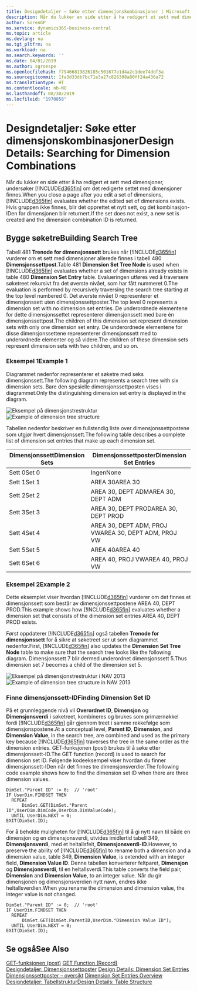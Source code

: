```yaml
---
title: Designdetaljer – Søke etter dimensjonskombinasjoner | Microsoft-dokumentasjon
description: Når du lukker en side etter å ha redigert et sett med dimensjoner, undersøker Business Central om det redigerte settet med dimensjoner finnes. Hvis gruppen ikke finnes, blir det opprettet et nytt sett, og det kombinasjon-IDen for dimensjonen blir returnert.
author: SorenGP
ms.service: dynamics365-business-central
ms.topic: article
ms.devlang: na
ms.tgt_pltfrm: na
ms.workload: na
ms.search.keywords: ''
ms.date: 04/01/2019
ms.author: sgroespe
ms.openlocfilehash: f79466819826185c501677e1d4a2c1dee74ddf3a
ms.sourcegitcommit: 1fa3d33db7bc71e3a27c826308a80ff24a436a72
ms.translationtype: HT
ms.contentlocale: nb-NO
ms.lasthandoff: 08/30/2019
ms.locfileid: "1970858"
---
```

# <a name="design-details-searching-for-dimension-combinations"></a><span data-ttu-id="63f56-104">Designdetaljer: Søke etter dimensjonskombinasjoner</span><span class="sxs-lookup"><span data-stu-id="63f56-104">Design Details: Searching for Dimension Combinations</span></span>
<span data-ttu-id="63f56-105">Når du lukker en side etter å ha redigert et sett med dimensjoner, undersøker [!INCLUDE[d365fin](includes/d365fin_md.md)] om det redigerte settet med dimensjoner finnes.</span><span class="sxs-lookup"><span data-stu-id="63f56-105">When you close a page after you edit a set of dimensions, [!INCLUDE[d365fin](includes/d365fin_md.md)] evaluates whether the edited set of dimensions exists.</span></span> <span data-ttu-id="63f56-106">Hvis gruppen ikke finnes, blir det opprettet et nytt sett, og det kombinasjon-IDen for dimensjonen blir returnert.</span><span class="sxs-lookup"><span data-stu-id="63f56-106">If the set does not exist, a new set is created and the dimension combination ID is returned.</span></span>  

## <a name="building-search-tree"></a><span data-ttu-id="63f56-107">Bygge søketre</span><span class="sxs-lookup"><span data-stu-id="63f56-107">Building Search Tree</span></span>  
 <span data-ttu-id="63f56-108">Tabell 481 **Trenode for dimensjonssett** brukes når [!INCLUDE[d365fin](includes/d365fin_md.md)] vurderer om et sett med dimensjoner allerede finnes i tabell 480 **Dimensjonssettpost**.</span><span class="sxs-lookup"><span data-stu-id="63f56-108">Table 481 **Dimension Set Tree Node** is used when [!INCLUDE[d365fin](includes/d365fin_md.md)] evaluates whether a set of dimensions already exists in table 480 **Dimension Set Entry** table.</span></span> <span data-ttu-id="63f56-109">Evalueringen utføres ved å traversere søketreet rekursivt fra det øverste nivået, som har fått nummeret 0.</span><span class="sxs-lookup"><span data-stu-id="63f56-109">The evaluation is performed by recursively traversing the search tree starting at the top level numbered 0.</span></span> <span data-ttu-id="63f56-110">Det øverste nivået 0 representerer et dimensjonssett uten dimensjonssettposter.</span><span class="sxs-lookup"><span data-stu-id="63f56-110">The top level 0 represents a dimension set with no dimension set entries.</span></span> <span data-ttu-id="63f56-111">De underordnede elementene for dette dimensjonssettet representerer dimensjonssett med bare én dimensjonssettpost.</span><span class="sxs-lookup"><span data-stu-id="63f56-111">The children of this dimension set represent dimension sets with only one dimension set entry.</span></span> <span data-ttu-id="63f56-112">De underordnede elementene for disse dimensjonssettene representerer dimensjonssett med to underordnede elementer og så videre.</span><span class="sxs-lookup"><span data-stu-id="63f56-112">The children of these dimension sets represent dimension sets with two children, and so on.</span></span>  

### <a name="example-1"></a><span data-ttu-id="63f56-113">Eksempel 1</span><span class="sxs-lookup"><span data-stu-id="63f56-113">Example 1</span></span>  
 <span data-ttu-id="63f56-114">Diagrammet nedenfor representerer et søketre med seks dimensjonssett.</span><span class="sxs-lookup"><span data-stu-id="63f56-114">The following diagram represents a search tree with six dimension sets.</span></span> <span data-ttu-id="63f56-115">Bare den spesielle dimensjonssettposten vises i diagrammet.</span><span class="sxs-lookup"><span data-stu-id="63f56-115">Only the distinguishing dimension set entry is displayed in the diagram.</span></span>  

 <span data-ttu-id="63f56-116">![Eksempel på dimensjonstrestruktur](media/nav2013_dimension_tree.png "Eksempel på dimensjonstrestruktur")</span><span class="sxs-lookup"><span data-stu-id="63f56-116">![Example of dimension tree structure](media/nav2013_dimension_tree.png "Example of dimension tree structure")</span></span>  

 <span data-ttu-id="63f56-117">Tabellen nedenfor beskriver en fullstendig liste over dimensjonssettpostene som utgjør hvert dimensjonssett.</span><span class="sxs-lookup"><span data-stu-id="63f56-117">The following table describes a complete list of dimension set entries that make up each dimension set.</span></span>  

|<span data-ttu-id="63f56-118">Dimensjonssett</span><span class="sxs-lookup"><span data-stu-id="63f56-118">Dimension Sets</span></span>|<span data-ttu-id="63f56-119">Dimensjonssettposter</span><span class="sxs-lookup"><span data-stu-id="63f56-119">Dimension Set Entries</span></span>|  
|--------------------|---------------------------|  
|<span data-ttu-id="63f56-120">Sett 0</span><span class="sxs-lookup"><span data-stu-id="63f56-120">Set 0</span></span>|<span data-ttu-id="63f56-121">Ingen</span><span class="sxs-lookup"><span data-stu-id="63f56-121">None</span></span>|  
|<span data-ttu-id="63f56-122">Sett 1</span><span class="sxs-lookup"><span data-stu-id="63f56-122">Set 1</span></span>|<span data-ttu-id="63f56-123">AREA 30</span><span class="sxs-lookup"><span data-stu-id="63f56-123">AREA 30</span></span>|  
|<span data-ttu-id="63f56-124">Sett 2</span><span class="sxs-lookup"><span data-stu-id="63f56-124">Set 2</span></span>|<span data-ttu-id="63f56-125">AREA 30, DEPT ADM</span><span class="sxs-lookup"><span data-stu-id="63f56-125">AREA 30, DEPT ADM</span></span>|  
|<span data-ttu-id="63f56-126">Sett 3</span><span class="sxs-lookup"><span data-stu-id="63f56-126">Set 3</span></span>|<span data-ttu-id="63f56-127">AREA 30, DEPT PROD</span><span class="sxs-lookup"><span data-stu-id="63f56-127">AREA 30, DEPT PROD</span></span>|  
|<span data-ttu-id="63f56-128">Sett 4</span><span class="sxs-lookup"><span data-stu-id="63f56-128">Set 4</span></span>|<span data-ttu-id="63f56-129">AREA 30, DEPT ADM, PROJ VW</span><span class="sxs-lookup"><span data-stu-id="63f56-129">AREA 30, DEPT ADM, PROJ VW</span></span>|  
|<span data-ttu-id="63f56-130">Sett 5</span><span class="sxs-lookup"><span data-stu-id="63f56-130">Set 5</span></span>|<span data-ttu-id="63f56-131">AREA 40</span><span class="sxs-lookup"><span data-stu-id="63f56-131">AREA 40</span></span>|  
|<span data-ttu-id="63f56-132">Sett 6</span><span class="sxs-lookup"><span data-stu-id="63f56-132">Set 6</span></span>|<span data-ttu-id="63f56-133">AREA 40, PROJ VW</span><span class="sxs-lookup"><span data-stu-id="63f56-133">AREA 40, PROJ VW</span></span>|  

### <a name="example-2"></a><span data-ttu-id="63f56-134">Eksempel 2</span><span class="sxs-lookup"><span data-stu-id="63f56-134">Example 2</span></span>  
 <span data-ttu-id="63f56-135">Dette eksemplet viser hvordan [!INCLUDE[d365fin](includes/d365fin_md.md)] vurderer om det finnes et dimensjonssett som består av dimensjonssettpostene AREA 40, DEPT PROD.</span><span class="sxs-lookup"><span data-stu-id="63f56-135">This example shows how [!INCLUDE[d365fin](includes/d365fin_md.md)] evaluates whether a dimension set that consists of the dimension set entries AREA 40, DEPT PROD exists.</span></span>  

 <span data-ttu-id="63f56-136">Først oppdaterer [!INCLUDE[d365fin](includes/d365fin_md.md)] også tabellen **Trenode for dimensjonssett** for å sikre at søketreet ser ut som diagrammet nedenfor.</span><span class="sxs-lookup"><span data-stu-id="63f56-136">First, [!INCLUDE[d365fin](includes/d365fin_md.md)] also updates the **Dimension Set Tree Node** table to make sure that the search tree looks like the following diagram.</span></span> <span data-ttu-id="63f56-137">Dimensjonssett 7 blir dermed underordnet dimensjonssett 5.</span><span class="sxs-lookup"><span data-stu-id="63f56-137">Thus dimension set 7 becomes a child of the dimension set 5.</span></span>  

 <span data-ttu-id="63f56-138">![Eksempel på dimensjonstrestruktur i NAV 2013](media/nav2013_dimension_tree_example2.png "Eksempel på dimensjonstrestruktur i NAV 2013")</span><span class="sxs-lookup"><span data-stu-id="63f56-138">![Example of dimension tree structure in NAV 2013](media/nav2013_dimension_tree_example2.png "Example of dimension tree structure in NAV 2013")</span></span>  

### <a name="finding-dimension-set-id"></a><span data-ttu-id="63f56-139">Finne dimensjonssett-ID</span><span class="sxs-lookup"><span data-stu-id="63f56-139">Finding Dimension Set ID</span></span>  
 <span data-ttu-id="63f56-140">På et grunnleggende nivå vil **Overordnet ID**, **Dimensjon** og **Dimensjonsverdi** i søketreet, kombineres og brukes som primærnøkkel fordi [!INCLUDE[d365fin](includes/d365fin_md.md)] går gjennom treet i samme rekkefølge som dimensjonspostene.</span><span class="sxs-lookup"><span data-stu-id="63f56-140">At a conceptual level, **Parent ID**, **Dimension**, and **Dimension Value**, in the search tree, are combined and used as the primary key because [!INCLUDE[d365fin](includes/d365fin_md.md)] traverses the tree in the same order as the dimension entries.</span></span> <span data-ttu-id="63f56-141">GET-funksjonen (post) brukes til å søke etter dimensjonssett-ID.</span><span class="sxs-lookup"><span data-stu-id="63f56-141">The GET function (record) is used to search for dimension set ID.</span></span> <span data-ttu-id="63f56-142">Følgende kodeeksempel viser hvordan du finner dimensjonssett-IDen når det finnes tre dimensjonsverdier.</span><span class="sxs-lookup"><span data-stu-id="63f56-142">The following code example shows how to find the dimension set ID when there are three dimension values.</span></span>  

```  
DimSet."Parent ID" := 0;  // 'root'  
IF UserDim.FINDSET THEN  
  REPEAT  
      DimSet.GET(DimSet."Parent ID",UserDim.DimCode,UserDim.DimValueCode);  
  UNTIL UserDim.NEXT = 0;  
EXIT(DimSet.ID);  

```  

<span data-ttu-id="63f56-143">For å beholde muligheten for [!INCLUDE[d365fin](includes/d365fin_md.md)] til å gi nytt navn til både en dimensjon og en dimensjonsverdi, utvides imidlertid tabell 349, **Dimensjonsverdi**, med et heltallsfelt, **Dimensjonsverdi-ID**.</span><span class="sxs-lookup"><span data-stu-id="63f56-143">However, to preserve the ability of [!INCLUDE[d365fin](includes/d365fin_md.md)] to rename both a dimension and a dimension value, table 349, **Dimension Value**, is extended with an integer field, **Dimension Value ID**.</span></span> <span data-ttu-id="63f56-144">Denne tabellen konverterer feltparet, **Dimensjon** og **Dimensjonsverdi**, til en heltallsverdi.</span><span class="sxs-lookup"><span data-stu-id="63f56-144">This table converts the field pair, **Dimension** and **Dimension Value**, to an integer value.</span></span> <span data-ttu-id="63f56-145">Når du gir dimensjonen og dimensjonsverdien nytt navn, endres ikke heltallsverdien.</span><span class="sxs-lookup"><span data-stu-id="63f56-145">When you rename the dimension and dimension value, the integer value is not changed.</span></span>  

```  
DimSet."Parent ID" := 0;  // 'root'  
IF UserDim.FINDSET THEN  
  REPEAT  
      DimSet.GET(DimSet.ParentID,UserDim."Dimension Value ID");  
  UNTIL UserDim.NEXT = 0;  
EXIT(DimSet.ID);  

```  

## <a name="see-also"></a><span data-ttu-id="63f56-146">Se også</span><span class="sxs-lookup"><span data-stu-id="63f56-146">See Also</span></span>  
 <span data-ttu-id="63f56-147">[GET-funksjonen (post)](/dynamics-nav/GET-Function--Record-)  </span><span class="sxs-lookup"><span data-stu-id="63f56-147">[GET Function (Record)](/dynamics-nav/GET-Function--Record-)  </span></span>  
 <span data-ttu-id="63f56-148">[Designdetaljer: Dimensjonssettposter](design-details-dimension-set-entries.md) </span><span class="sxs-lookup"><span data-stu-id="63f56-148">[Design Details: Dimension Set Entries](design-details-dimension-set-entries.md) </span></span>  
 <span data-ttu-id="63f56-149">[Dimensjonssettposter – oversikt](design-details-dimension-set-entries-overview.md) </span><span class="sxs-lookup"><span data-stu-id="63f56-149">[Dimension Set Entries Overview](design-details-dimension-set-entries-overview.md) </span></span>  
 [<span data-ttu-id="63f56-150">Designdetaljer: Tabellstruktur</span><span class="sxs-lookup"><span data-stu-id="63f56-150">Design Details: Table Structure</span></span>](design-details-table-structure.md)   
 
